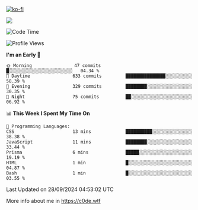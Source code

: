 [![ko-fi](https://ko-fi.com/img/githubbutton_sm.svg)](https://ko-fi.com/Z8Z4Y2LKX)

<a href="https://wakatime.com"><img src="https://wakatime.com/share/@c0dezin/b7f18a7c-ab3a-40b8-8bc7-b1b7bf71f1d6.svg" /></a>

<!--START_SECTION:waka-->
![Code Time](http://img.shields.io/badge/Code%20Time-108%20hrs%201%20min-blue)

![Profile Views](http://img.shields.io/badge/Profile%20Views-1-blue)

**I'm an Early 🐤** 

```text
🌞 Morning                47 commits          █░░░░░░░░░░░░░░░░░░░░░░░░   04.34 % 
🌆 Daytime                633 commits         ███████████████░░░░░░░░░░   58.39 % 
🌃 Evening                329 commits         ████████░░░░░░░░░░░░░░░░░   30.35 % 
🌙 Night                  75 commits          ██░░░░░░░░░░░░░░░░░░░░░░░   06.92 % 
```


📊 **This Week I Spent My Time On** 

```text
💬 Programming Languages: 
CSS                      13 mins             ██████████░░░░░░░░░░░░░░░   38.38 % 
JavaScript               11 mins             ████████░░░░░░░░░░░░░░░░░   33.44 % 
Prisma                   6 mins              █████░░░░░░░░░░░░░░░░░░░░   19.19 % 
HTML                     1 min               █░░░░░░░░░░░░░░░░░░░░░░░░   04.87 % 
Bash                     1 min               █░░░░░░░░░░░░░░░░░░░░░░░░   03.55 % 
```


 Last Updated on 28/09/2024 04:53:02 UTC
<!--END_SECTION:waka-->

More info about me in https://c0de.wtf
